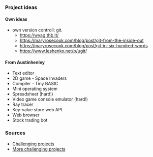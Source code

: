 ### Project ideas

#### Own ideas

- own version controll: git.
  -  https://wyag.thb.lt/
  -  https://maryrosecook.com/blog/post/git-from-the-inside-out
  -  https://maryrosecook.com/blog/post/git-in-six-hundred-words
  -  https://www.leshenko.net/p/ugit/
  
#### From Austinhenley
- Text editor
- 2D game - Space Invaders
- Compiler - Tiny BASIC
- Mini operating system
- Spreadsheet (hard!)
- Video game console emulator (hard!)
- Ray tracer
- Key-value store web API
- Web browser
- Stock trading bot


### Sources
- [Challenging projects](https://austinhenley.com/blog/challengingprojects.html)
- [More challenging projects](https://austinhenley.com/blog/morechallengingprojects.html)
